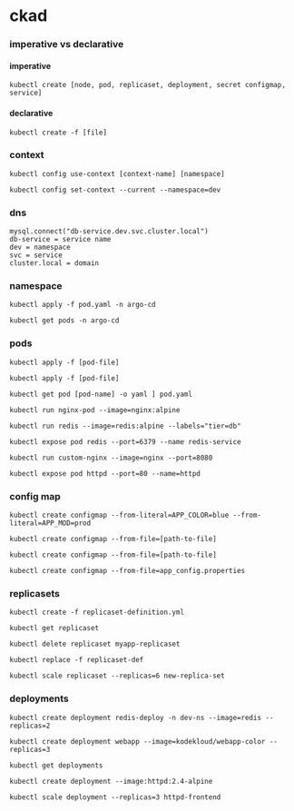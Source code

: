 # ckad
### imperative vs declarative
#### imperative
```
kubectl create [node, pod, replicaset, deployment, secret configmap, service]
```
#### declarative 
```
kubectl create -f [file]
```

### context
```
kubectl config use-context [context-name] [namespace]
```
```
kubectl config set-context --current --namespace=dev
```

### dns
```
mysql.connect("db-service.dev.svc.cluster.local")
db-service = service name
dev = namespace
svc = service
cluster.local = domain
```
### namespace
```
kubectl apply -f pod.yaml -n argo-cd
```
```
kubectl get pods -n argo-cd
```

### pods
```
kubectl apply -f [pod-file]
```
```
kubectl apply -f [pod-file]
```
```
kubectl get pod [pod-name] -o yaml ] pod.yaml
```
```
kubectl run nginx-pod --image=nginx:alpine
```
```
kubectl run redis --image=redis:alpine --labels="tier=db"
```
```
kubectl expose pod redis --port=6379 --name redis-service
```
```
kubectl run custom-nginx --image=nginx --port=8080
```
```
kubectl expose pod httpd --port=80 --name=httpd
```
### config map
```
kubectl create configmap --from-literal=APP_COLOR=blue --from-literal=APP_MOD=prod
```
```
kubectl create configmap --from-file=[path-to-file]
```
```
kubectl create configmap --from-file=[path-to-file]
```
```
kubectl create configmap --from-file=app_config.properties
```
### replicasets
```
kubectl create -f replicaset-definition.yml
```
```
kubectl get replicaset
```
```
kubectl delete replicaset myapp-replicaset
```
```
kubectl replace -f replicaset-def
```
```
kubectl scale replicaset --replicas=6 new-replica-set
```

### deployments
```
kubectl create deployment redis-deploy -n dev-ns --image=redis --replicas=2
```
```
kubectl create deployment webapp --image=kodekloud/webapp-color --replicas=3
```
```
kubectl get deployments
```
```
kubectl create deployment --image:httpd:2.4-alpine
```
```
kubectl scale deployment --replicas=3 httpd-frontend
```
